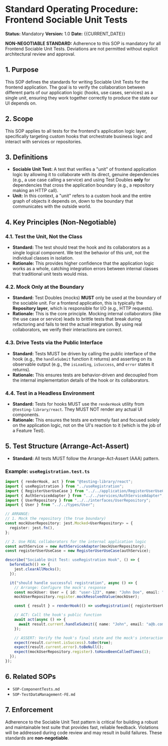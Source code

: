# Standard Operating Procedure: Frontend Sociable Unit Tests

**Status:** Mandatory
**Version:** 1.0
**Date:** {{CURRENT_DATE}}

**NON-NEGOTIABLE STANDARD:** Adherence to this SOP is mandatory for all Frontend Sociable Unit Tests. Deviations are not permitted without explicit architectural review and approval.

## 1. Purpose

This SOP defines the standards for writing Sociable Unit Tests for the frontend application. The goal is to verify the collaboration between different parts of our application logic (hooks, use cases, services) as a single unit, ensuring they work together correctly to produce the state our UI depends on.

## 2. Scope

This SOP applies to all tests for the frontend's application logic layer, specifically targeting custom hooks that orchestrate business logic and interact with services or repositories.

## 3. Definitions

- **Sociable Unit Test:** A test that verifies a "unit" of frontend application logic by allowing it to collaborate with its direct, genuine dependencies (e.g., a use case calling a service) and using Test Doubles **only** for dependencies that cross the application boundary (e.g., a repository making an HTTP call).
- **Unit:** In this context, a "unit" refers to a custom hook and the entire graph of objects it depends on, down to the boundary that communicates with the outside world.

## 4. Key Principles (Non-Negotiable)

### 4.1. Test the Unit, Not the Class

- **Standard:** The test should treat the hook and its collaborators as a single logical component. We test the behavior of this unit, not the individual classes in isolation.
- **Rationale:** This provides higher confidence that the application logic works as a whole, catching integration errors between internal classes that traditional unit tests would miss.

### 4.2. Mock Only at the Boundary

- **Standard:** Test Doubles (mocks) **MUST** only be used at the boundary of the sociable unit. For a frontend application, this is typically the **Repository layer**, which is responsible for I/O (e.g., HTTP requests).
- **Rationale:** This is the core principle. Mocking internal collaborators (like the use case or service) leads to brittle tests that break during refactoring and fails to test the actual integration. By using real collaborators, we verify their interactions are correct.

### 4.3. Drive Tests via the Public Interface

- **Standard:** Tests MUST be driven by calling the public interface of the hook (e.g., the `handleSubmit` function it returns) and asserting on its observable output (e.g., the `isLoading`, `isSuccess`, and `error` states it returns).
- **Rationale:** This ensures tests are behavior-driven and decoupled from the internal implementation details of the hook or its collaborators.

### 4.4. Test in a Headless Environment

- **Standard:** Tests for hooks MUST use the `renderHook` utility from `@testing-library/react`. They MUST NOT render any actual UI components.
- **Rationale:** This ensures the tests are extremely fast and focused solely on the application logic, not on the UI's reaction to it (which is the job of a Feature Test).

## 5. Test Structure (Arrange-Act-Assert)

- **Standard:** All tests MUST follow the Arrange-Act-Assert (AAA) pattern.

### Example: `useRegistration.test.ts`

```typescript
import { renderHook, act } from "@testing-library/react";
import { useRegistration } from "../useRegistration";
import { RegisterUserUseCase } from "../../application/RegisterUserUseCase";
import { AuthServiceAdapter } from "../../services/AuthServiceAdapter";
import { UserRepository } from "../../interfaces/UserRepository";
import { User } from "../../types/User";

// ARRANGE:
// 1. Mock the repository (the true boundary)
const mockUserRepository: jest.Mocked<UserRepository> = {
  register: jest.fn(),
};

// 2. Use REAL collaborators for the internal application logic
const authService = new AuthServiceAdapter(mockUserRepository);
const registerUserUseCase = new RegisterUserUseCase(authService);

describe("Sociable Unit Test: useRegistration Hook", () => {
  beforeEach(() => {
    jest.clearAllMocks();
  });

  it("should handle successful registration", async () => {
    // Arrange: Configure the mock's response
    const mockUser: User = { id: "user-123", name: "John Doe", email: "john@example.com" };
    mockUserRepository.register.mockResolvedValue(mockUser);

    const { result } = renderHook(() => useRegistration({ registerUserUseCase }));

    // ACT: Call the hook's public function
    await act(async () => {
      await result.current.handleSubmit({ name: "John", email: "a@b.com", password: "p" });
    });

    // ASSERT: Verify the hook's final state and the mock's interaction
    expect(result.current.isSuccess).toBe(true);
    expect(result.current.error).toBeNull();
    expect(mockUserRepository.register).toHaveBeenCalledTimes(1);
  });
});
```

## 6. Related SOPs

- `SOP-ComponentTests.md`
- `SOP-TestDataManagement-FE.md`

## 7. Enforcement

Adherence to the Sociable Unit Test pattern is critical for building a robust and maintainable test suite that provides fast, reliable feedback. Violations will be addressed during code review and may result in build failures. These standards are **non-negotiable**.
